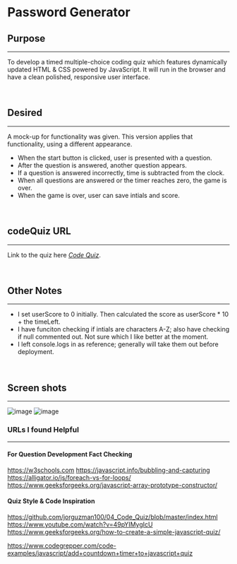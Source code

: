 # Password Generator

## Purpose
***
To develop a timed multiple-choice coding quiz which features dynamically updated HTML & CSS powered by JavaScript. It will run in the browser and have a clean polished, responsive user interface. 


&nbsp;


## Desired
***
A mock-up for functionality was given. This version applies that functionality, using a different appearance.

- When the start button is clicked, user is presented with a question.
- After the question is answered, another question appears.
- If a question is answered incorrectly, time is subtracted from the clock.
- When all questions are answered or the timer reaches zero, the game is over.
- When the game is over, user can save intials and score.


&nbsp;


## codeQuiz URL

***

Link to the quiz here *[Code Quiz](https://melliedee.github.io/codeQuiz/)*.

&nbsp;&nbsp;&nbsp;

## Other Notes
***
- I set userScore to 0 initially. Then calculated the score as userScore * 10 + the timeLeft.
- I have funciton checking if intials are characters A-Z; also have checking if null commented out. Not sure which I like better at the moment.
- I left console.logs in as reference; generally will take them out before deployment.

&nbsp;

## Screen shots
***
![image](https://user-images.githubusercontent.com/89175650/140257054-aa7841f4-5b85-4e89-965c-08743961db1a.png)
![image](https://user-images.githubusercontent.com/89175650/140257069-ac53f1c7-668b-4208-96a3-a51068a773e7.png)


### URLs I found Helpful
***

#### For Question Development Fact Checking
https://w3schools.com
https://javascript.info/bubbling-and-capturing
https://alligator.io/js/foreach-vs-for-loops/
https://www.geeksforgeeks.org/javascript-array-prototype-constructor/

#### Quiz Style & Code Inspiration
https://github.com/jorguzman100/04_Code_Quiz/blob/master/index.html
https://www.youtube.com/watch?v=49pYIMygIcU
https://www.geeksforgeeks.org/how-to-create-a-simple-javascript-quiz/

https://www.codegrepper.com/code-examples/javascript/add+countdown+timer+to+javascript+quiz

&nbsp;
